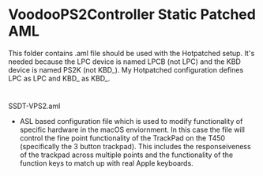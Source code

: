 # VoodooPS2Controller Static Patched AML 

This folder contains .aml file should be used with the Hotpatched setup. It's needed because the LPC device is named LPCB (not LPC) and the KBD device is named PS2K (not KBD_). My Hotpatched configuration defines LPC as LPC and KBD_ as KBD_.

#

SSDT-VPS2.aml

- ASL based configuration file which is used to modify functionality of specific hardware in the macOS enviornment. In this case the file will control the fine point functionality of the TrackPad on the T450 (specifically the 3 button trackpad). This includes the responseiveness of the trackpad across multiple points and the functionality of the function keys to match up with real Apple keyboards.





